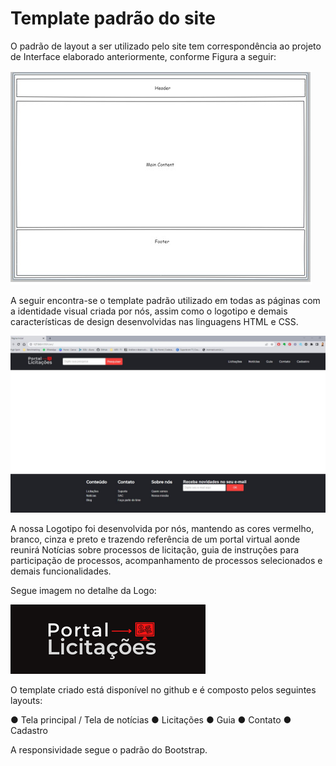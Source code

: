 # Template padrão do site

O padrão de layout a ser utilizado pelo site tem correspondência ao projeto de Interface elaborado anteriormente, conforme Figura a seguir:

![Estrutura de telas](img/estrutura%20telas.jpeg)

A seguir encontra-se o template padrão utilizado em todas as páginas com a identidade visual criada por nós, assim como o logotipo e demais características de design desenvolvidas nas linguagens HTML e CSS.

![Template](img/template%20com%20design.jpg)

A nossa Logotipo foi desenvolvida por nós, mantendo as cores vermelho, branco, cinza e preto e trazendo referência de um portal virtual aonde reunirá Notícias sobre processos de licitação, guia de instruções para participação de processos, acompanhamento de processos selecionados e demais funcionalidades.

Segue imagem no detalhe da Logo:

![logo fundo preto](img/logo%20fundo%20preto.png)

O template criado está disponível no github e é composto pelos seguintes layouts: 

●	Tela principal / Tela de notícias
●	Licitações
●	Guia
●	Contato
●	Cadastro

A responsividade segue o padrão do Bootstrap.
